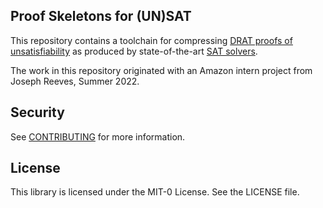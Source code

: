 ## Proof Skeletons for (UN)SAT

This repository contains a toolchain for compressing [DRAT proofs of unsatisfiability](https://arxiv.org/pdf/1610.06229.pdf) as produced by state-of-the-art [SAT solvers](https://en.wikipedia.org/wiki/Boolean_satisfiability_problem).

The work in this repository originated with an Amazon intern project from Joseph Reeves, Summer 2022.

## Security

See [CONTRIBUTING](CONTRIBUTING.md#security-issue-notifications) for more information.

## License

This library is licensed under the MIT-0 License. See the LICENSE file.

